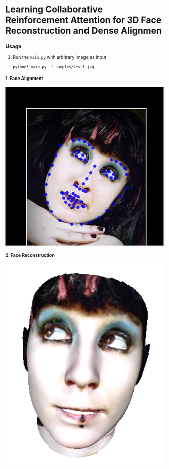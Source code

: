 # Learning Collaborative Reinforcement Attention for 3D Face Reconstruction and Dense Alignmen
### Usage
1. Run the `main.py` with arbitrary image as input
    ```
    python3 main.py -f samples/test1.jpg
#### 1. Face Alignment
<p align="center">
  <img src="samples/test3_0.jpg" alt="dapeng"width="700px">
</p>

#### 2. Face Reconstruction
<p align="center">
  <img src="samples/test3_1.png" alt="demo" width="700px">
</p>  
